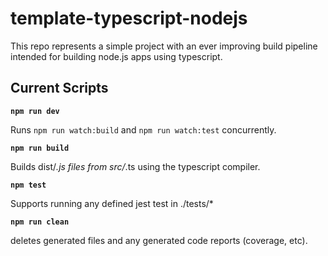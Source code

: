 # template-typescript-nodejs

This repo represents a simple project with an ever improving build pipeline intended for building node.js apps using typescript.

## Current Scripts

**`npm run dev`**

Runs `npm run watch:build` and `npm run watch:test` concurrently.

**`npm run build`**

Builds dist/_.js files from src/_.ts using the typescript compiler.

**`npm test`**

Supports running any defined jest test in ./tests/\*

**`npm run clean`**

deletes generated files and any generated code reports (coverage, etc).
